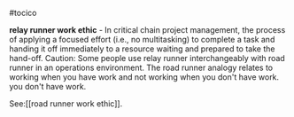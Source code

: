#tocico

<b>relay runner work ethic</b> - In critical chain project management, the process of applying a focused effort (i.e., no multitasking) to complete a task and handing it off immediately to a resource waiting and prepared to take the hand-off. 
Caution: Some people use relay runner interchangeably with road runner in an operations environment.  The road runner analogy relates to working when you have work and not working when you don't have work. you don't have work. 



See:[[road runner work ethic]].
